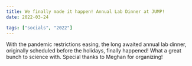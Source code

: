 ```yaml
---
title: We finally made it happen! Annual Lab Dinner at JUMP!
date: 2022-03-24

tags: ["socials", "2022"]
---
```


With the pandemic restrictions easing, the long awaited annual lab dinner, originally scheduled before the holidays, finally happened!  What a great bunch to science with. Special thanks to Meghan for organizing!

<!--more-->

